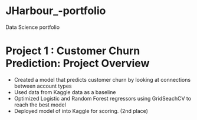 # JHarbour_-portfolio
Data Science portfolio 

# Project 1 : Customer Churn Prediction: Project Overview
* Created a model that predicts customer churn by looking at connections between account types 
* Used data from Kaggle data as a baseline
* Optimized Logistic and Random Forest regressors using GridSeachCV to reach the best model
* Deployed model of into Kaggle for scoring. (2nd place)  

